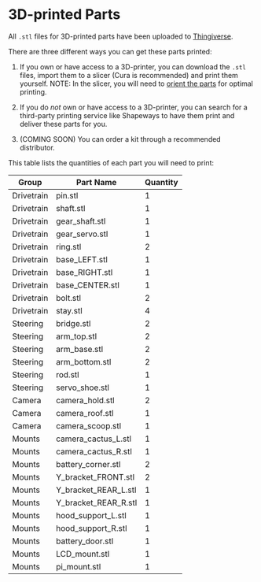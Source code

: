 # 3D-printed Parts

All `.stl` files for 3D-printed parts have been uploaded to [Thingiverse](https://www.thingiverse.com/thing:3194140/files).

There are three different ways you can get these parts printed:

1. If you own or have access to a 3D-printer, you can download the `.stl` files, import them to a slicer (Cura is recommended) and print them yourself. 
NOTE: In the slicer, you will need to [orient the parts](https://www.youtube.com/watch?v=OqRbSkX5IJk) for optimal printing.

2. If you do *not* own or have access to a 3D-printer, you can search for a third-party printing service like Shapeways to have them print and deliver these parts for you.

3. (COMING SOON) You can order a kit through a recommended distributor.

This table lists the quantities of each part you will need to print:

Group | Part Name | Quantity |
--- | --- | --- |
Drivetrain | pin.stl | 1 |
Drivetrain | shaft.stl | 1 |
Drivetrain | gear_shaft.stl | 1 |
Drivetrain | gear_servo.stl | 1 |
Drivetrain | ring.stl | 2 |
Drivetrain | base_LEFT.stl | 1 |
Drivetrain | base_RIGHT.stl | 1 |
Drivetrain | base_CENTER.stl | 1 |
Drivetrain | bolt.stl | 2 |
Drivetrain | stay.stl | 4 |
Steering | bridge.stl | 2 |
Steering | arm_top.stl | 2 |
Steering | arm_base.stl | 2 |
Steering | arm_bottom.stl | 2 |
Steering | rod.stl | 1 |
Steering | servo_shoe.stl | 1 |
Camera | camera_hold.stl | 2 |
Camera | camera_roof.stl | 1 |
Camera | camera_scoop.stl | 1 |
Mounts | camera_cactus_L.stl | 1 |
Mounts | camera_cactus_R.stl | 1 |
Mounts | battery_corner.stl | 2 |
Mounts | Y_bracket_FRONT.stl | 2 |
Mounts | Y_bracket_REAR_L.stl | 1 |
Mounts | Y_bracket_REAR_R.stl | 1 |
Mounts | hood_support_L.stl | 1 |
Mounts | hood_support_R.stl | 1 |
Mounts | battery_door.stl | 1 |
Mounts | LCD_mount.stl | 1 |
Mounts | pi_mount.stl | 1 |
